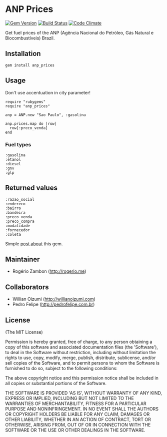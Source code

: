 # ANP Prices

[![Gem Version](https://badge.fury.io/rb/anp_prices.png)](http://badge.fury.io/rb/anp_prices)
[![Build Status](https://travis-ci.org/PedroFelipe/anp_prices.svg?branch=readme-badges)](https://travis-ci.org/PedroFelipe/anp_prices)
[![Code Climate](https://codeclimate.com/github/PedroFelipe/anp_prices/badges/gpa.svg)](https://codeclimate.com/github/PedroFelipe/anp_prices)

Get fuel prices of the ANP (Agência Nacional do Petróleo, Gás Natural e Biocombustíveis) Brazil.

## Installation

~~~.ruby
gem install anp_prices
~~~

## Usage

Don't use accentuation in city parameter!

~~~.ruby
require "rubygems"
require "anp_prices"

anp = ANP.new "Sao Paulo", :gasolina

anp.prices.map do |row|
  row[:preco_venda]
end
~~~

### Fuel types
~~~
:gasolina
:etanol
:diesel
:gnv
:glp
~~~

## Returned values
~~~
:razao_social
:endereco
:bairro
:bandeira
:preco_venda
:preco_compra
:modalidade
:fornecedor
:coleta
~~~

Simple [post about](http://rogerio.me/gem-para-consulta-de-precos-de-combustiveis) this gem.

## Maintainer

* Rogério Zambon (http://rogerio.me)

## Collaborators

* Willian Oizumi (http://willianoizumi.com)
* Pedro Felipe (http://pedrofelipe.com.br)

## License

(The MIT License)

Permission is hereby granted, free of charge, to any person obtaining a copy of this software and associated documentation files (the 'Software'), to deal in the Software without restriction, including without limitation the rights to use, copy, modify, merge, publish, distribute, sublicense, and/or sell copies of the Software, and to permit persons to whom the Software is furnished to do so, subject to the following conditions:

The above copyright notice and this permission notice shall be included in all copies or substantial portions of the Software.

THE SOFTWARE IS PROVIDED 'AS IS', WITHOUT WARRANTY OF ANY KIND, EXPRESS OR IMPLIED, INCLUDING BUT NOT LIMITED TO THE WARRANTIES OF MERCHANTABILITY, FITNESS FOR A PARTICULAR PURPOSE AND NONINFRINGEMENT. IN NO EVENT SHALL THE AUTHORS OR COPYRIGHT HOLDERS BE LIABLE FOR ANY CLAIM, DAMAGES OR OTHER LIABILITY, WHETHER IN AN ACTION OF CONTRACT, TORT OR OTHERWISE, ARISING FROM, OUT OF OR IN CONNECTION WITH THE SOFTWARE OR THE USE OR OTHER DEALINGS IN THE SOFTWARE.
